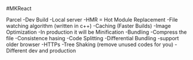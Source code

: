 #MKReact

Parcel
   -Dev Build
   -Local server
   -HMR = Hot Module Replacement
   -File watching algorithm (written in c++)
   -Caching (Faster Builds)
   -Image Optimization
   -In production it will be Minification
   -Bundling
   -Compress the file
   -Consistence hasing
   -Code Splitting
   -Differential Bundling -support older browser
   -HTTPs
   -Tree Shaking (remove unused codes for you)
   -Different dev and production